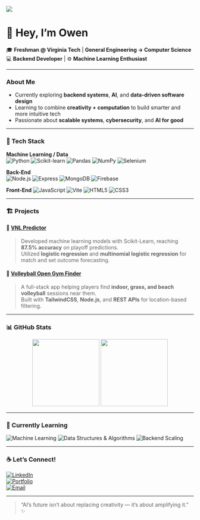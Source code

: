 ![](https://komarev.com/ghpvc/?username=owenhoagie&label=visitors)

# 👋 Hey, I’m Owen  

🎓 **Freshman @ Virginia Tech** | **General Engineering → Computer Science**  
💻 **Backend Developer** | ⚙️ **Machine Learning Enthusiast**

---

### About Me  
- Currently exploring **backend systems**, **AI**, and **data-driven software design**  
- Learning to combine **creativity + computation** to build smarter and more intuitive tech  
- Passionate about **scalable systems**, **cybersecurity**, and **AI for good**  

---

### 🧰 Tech Stack  

**Machine Learning / Data**  
![Python](https://img.shields.io/badge/Python-3670A0?style=for-the-badge&logo=python&logoColor=ffdd54)
![Scikit-learn](https://img.shields.io/badge/Scikit--learn-F7931E?style=for-the-badge&logo=scikit-learn&logoColor=white)
![Pandas](https://img.shields.io/badge/Pandas-150458?style=for-the-badge&logo=pandas&logoColor=white)
![NumPy](https://img.shields.io/badge/NumPy-013243?style=for-the-badge&logo=numpy&logoColor=white)
![Selenium](https://img.shields.io/badge/Selenium-43B02A?style=for-the-badge&logo=selenium&logoColor=white)

**Back-End**  
![Node.js](https://img.shields.io/badge/Node.js-43853D?style=for-the-badge&logo=node.js&logoColor=white)
![Express](https://img.shields.io/badge/Express.js-404D59?style=for-the-badge)
![MongoDB](https://img.shields.io/badge/MongoDB-4EA94B?style=for-the-badge&logo=mongodb&logoColor=white)
![Firebase](https://img.shields.io/badge/Firebase-FFCA28?style=for-the-badge&logo=firebase&logoColor=black)

**Front-End**
![JavaScript](https://img.shields.io/badge/JavaScript-323330?style=for-the-badge&logo=javascript)
![Vite](https://img.shields.io/badge/Vite-646CFF?style=for-the-badge&logo=vite&logoColor=white)
![HTML5](https://img.shields.io/badge/HTML5-E34F26?style=for-the-badge&logo=html5&logoColor=white)
![CSS3](https://img.shields.io/badge/CSS3-1572B6?style=for-the-badge&logo=css3&logoColor=white)

---

### 🏗️ Projects  

#### 🔹 [**VNL Predictor**](https://github.com/owenhoagie/VNL-Predictor)
> Developed machine learning models with Scikit-Learn, reaching **87.5% accuracy** on playoff predictions.  
> Utilized **logistic regression** and **multinomial logistic regression** for match and set outcome forecasting.

#### 🔹 [**Volleyball Open Gym Finder**](#)
> A full-stack app helping players find **indoor, grass, and beach volleyball** sessions near them.  
> Built with **TailwindCSS**, **Node.js**, and **REST APIs** for location-based filtering.

---

### 📊 GitHub Stats  

<p align="center">
  <img height="180em" src="https://github-readme-stats.vercel.app/api?username=owenhoagie&show_icons=true&theme=tokyonight&hide_border=true" />
  <img height="180em" src="https://github-readme-stats.vercel.app/api/top-langs/?username=owenhoagie&layout=compact&theme=tokyonight&hide_border=true" />
</p>

---

### 🧠 Currently Learning  
![Machine Learning](https://img.shields.io/badge/Machine%20Learning-102230?style=flat-square&logo=tensorflow)
![Data Structures & Algorithms](https://img.shields.io/badge/DSA-FE7F23?style=for-the-badge)
![Backend Scaling](https://img.shields.io/badge/Backend%20Scaling-007ACC?style=flat-square)

---

### ☕ Let’s Connect!  
[![LinkedIn](https://img.shields.io/badge/LinkedIn-0A66C2?style=for-the-badge&logo=linkedin)](https://linkedin.com/in/owenhoagie)  
[![Portfolio](https://img.shields.io/badge/Portfolio-111111?style=for-the-badge&logo=vercel)](#)  
[![Email](https://img.shields.io/badge/Email-owenhoagie%40gmail.com-red?style=for-the-badge)](mailto:owenhoagie@gmail.com)

---

> “AI’s future isn’t about replacing creativity — it’s about amplifying it.” ✨
